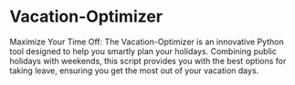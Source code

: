 # Vacation-Optimizer
Maximize Your Time Off: The Vacation-Optimizer is an innovative Python tool designed to help you smartly plan your holidays. Combining public holidays with weekends, this script provides you with the best options for taking leave, ensuring you get the most out of your vacation days.
